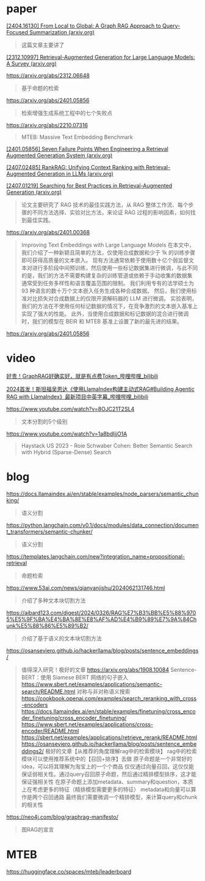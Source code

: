# paper
[[2404.16130] From Local to Global: A Graph RAG Approach to Query-Focused Summarization (arxiv.org)](https://arxiv.org/abs/2404.16130)
> 这篇文章主要讲了


[[2312.10997] Retrieval-Augmented Generation for Large Language Models: A Survey (arxiv.org)](https://arxiv.org/abs/2312.10997)

https://arxiv.org/abs/2312.06648
> 基于命题的检索

https://arxiv.org/abs/2401.05856
> 检索增强生成系统工程中的七个失败点

https://arxiv.org/abs/2210.07316
> MTEB: Massive Text Embedding Benchmark

[[2401.05856] Seven Failure Points When Engineering a Retrieval Augmented Generation System (arxiv.org)](https://arxiv.org/abs/2401.05856)


[[2407.02485] RankRAG: Unifying Context Ranking with Retrieval-Augmented Generation in LLMs (arxiv.org)](https://arxiv.org/abs/2407.02485)



[[2407.01219] Searching for Best Practices in Retrieval-Augmented Generation (arxiv.org)](https://arxiv.org/abs/2407.01219)
>论文主要研究了 RAG 技术的最佳实践方法，从 RAG 整体工作流、每个步骤的不同方法选择、实验对比方法，来论证 RAG 过程的影响因素，如何找到最佳实践。


https://arxiv.org/abs/2401.00368
> Improving Text Embeddings with Large Language Models
> 在本文中，我们介绍了一种新颖且简单的方法，仅使用合成数据和少于 1k 的训练步骤即可获得高质量的文本嵌入。 现有方法通常依赖于使用数十亿个弱监督文本对进行多阶段中间预训练，然后使用一些标记数据集进行微调，与此不同的是，我们的方法不需要构建复杂的训练管道或依赖于手动收集的数据集 通常受到任务多样性和语言覆盖范围的限制。 我们利用专有的法学硕士为 93 种语言的数十万个文本嵌入任务生成各种合成数据。 然后，我们使用标准对比损失对合成数据上的仅限开源解码器的 LLM 进行微调。 实验表明，我们的方法在不使用任何标记数据的情况下，在竞争激烈的文本嵌入基准上实现了强大的性能。 此外，当使用合成数据和标记数据的混合进行微调时，我们的模型在 BEIR 和 MTEB 基准上设置了新的最先进的结果。

https://arxiv.org/abs/2401.05856


# video
[好贵！GraphRAG好确实好，就是有点费Token_哔哩哔哩_bilibili](https://www.bilibili.com/video/BV1hi421h7Vp/?spm_id_from=333.1007.tianma.9-4-34.click&vd_source=1781cc4e540cf27bcf0ed040e7626434)


[2024首发！斯坦福吴恩达《使用LlamaIndex构建主动式RAG#Building Agentic RAG with LlamaIndex》最新项目中英字幕_哔哩哔哩_bilibili](https://www.bilibili.com/video/BV1tw4m1q7PC/?spm_id_from=333.788.recommend_more_video.0&vd_source=1781cc4e540cf27bcf0ed040e7626434)


https://www.youtube.com/watch?v=8OJC21T2SL4
> 文本分割的5个级别





https://www.youtube.com/watch?v=1a8bdIjjO1A
> Haystack US 2023 - Roie Schwaber Cohen: Better Semantic Search with Hybrid (Sparse-Dense) Search



# blog
https://docs.llamaindex.ai/en/stable/examples/node_parsers/semantic_chunking/
> 语义分割

https://python.langchain.com/v0.1/docs/modules/data_connection/document_transformers/semantic-chunker/
> 语义分割

https://templates.langchain.com/new?integration_name=propositional-retrieval
> 命题检索

https://www.53ai.com/news/qianyanjishu/2024062131746.html
> 介绍了多种文本块切割方法

https://aibard123.com/digest/2024/0326/RAG%E7%B3%BB%E5%88%9705%E5%9F%BA%E4%BA%8E%E8%AF%AD%E4%B9%89%E7%9A%84Chunk%E5%88%86%E5%89%B2/
> 介绍了基于语义的文本块切割方法

https://osanseviero.github.io/hackerllama/blog/posts/sentence_embeddings/
> 值得深入研究！极好的文章
https://arxiv.org/abs/1908.10084 
> Sentence-BERT：使用 Siamese BERT 网络的句子嵌入 
https://www.sbert.net/examples/applications/semantic-search/README.html
> 对称与非对称语义搜索
https://cookbook.openai.com/examples/search_reranking_with_cross-encoders
https://docs.llamaindex.ai/en/stable/examples/finetuning/cross_encoder_finetuning/cross_encoder_finetuning/
https://www.sbert.net/examples/applications/cross-encoder/README.html
https://sbert.net/examples/applications/retrieve_rerank/README.html
https://osanseviero.github.io/hackerllama/blog/posts/sentence_embeddings2/
> 极好的文章【从推荐的角度理解rag中的检索模块】
> rag中的检索模块可以使用推荐系统中的【召回+排序】去做
> 原子命题是一个非常好的idea，可以将其理解为淘宝上的一个个商品
> 仅仅通过向量召回，这仅仅能保证弱相关性。通过query召回原子命题，然后通过精排模型排序，这才能保证强相关性
> 在原子命题上添加metadata、summary和question，本质上在考虑更多的特征（精排模型需要更多的特征）
> metadata和向量可以算作是两个召回通路
> 最终我们需要微调一个精排模型，来计算query和chunk的相关性

https://neo4j.com/blog/graphrag-manifesto/
> 图RAG的宣言


# MTEB
https://huggingface.co/spaces/mteb/leaderboard
